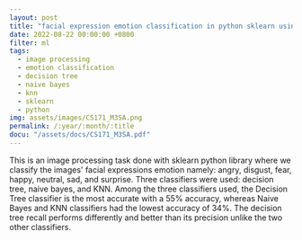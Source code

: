 ```yaml
---
layout: post
title: "facial expression emotion classification in python sklearn using decision tree, knn, naive bayes"
date: 2022-08-22 00:00:00 +0800
filter: ml
tags:
  - image processing
  - emotion classification
  - decision tree
  - naive bayes
  - knn
  - sklearn
  - python
img: assets/images/CS171_M3SA.png
permalink: /:year/:month/:title
docu: "/assets/docs/CS171_M3SA.pdf"
---
```

This is an image processing task done with sklearn python library where we classify the images' facial expressions emotion namely: angry, disgust, fear, happy, neutral, sad, and surprise. Three classifiers were used: decision tree, naive bayes, and KNN.
Among the three classifiers used, the Decision Tree classifier is the most accurate with a 55% accuracy, whereas Naive Bayes and KNN classifiers had the lowest accuracy of 34%. The decision tree recall performs differently and better than its precision unlike the two other classifiers.